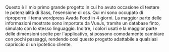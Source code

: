 Questo è il mio primo grande progetto in cui ho avuto occasione di testare le potenzialità di Sass, l'esensione di css. 
Qui mi sono occupato di riproporre il tema wordpress Avada Food in 4 giorni.
La maggior parte delle informazioni mostrate sono importate da VueJs, tramite un database finto, simulato con lo stesso linguaggio. Inoltre, i colori usati e la maggior parte delle dimensioni scelte per l'applicativo, si possono comodamente cambiare con pochi passaggi, rendendo cosi questo progetto adattabile a qualsiasi capriccio di un ipotetico cliente.
